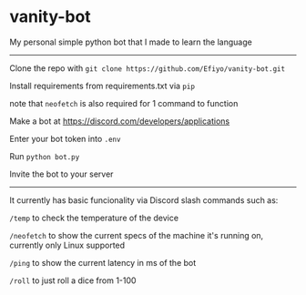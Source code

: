# vanity-bot
My personal simple python bot that I made to learn the language

--------

Clone the repo with ```git clone https://github.com/Efiyo/vanity-bot.git```

Install requirements from requirements.txt via ```pip```

note that ```neofetch``` is also required for 1 command to function

Make a bot at https://discord.com/developers/applications

Enter your bot token into ```.env```

Run ```python bot.py```

Invite the bot to your server

--------

It currently has basic funcionality via Discord slash commands such as:

```/temp``` to check the temperature of the device

```/neofetch``` to show the current specs of the machine it's running on, currently only Linux supported

```/ping``` to show the current latency in ms of the bot

```/roll``` to just roll a dice from 1-100
